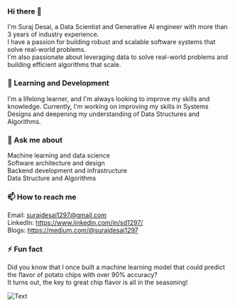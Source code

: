 ### Hi there 👋

I'm Suraj Desai, a Data Scientist and Generative AI engineer with more than 3 years of industry experience. </br>
I have a passion for building robust and scalable software systems that solve real-world problems. </br>
I'm also passionate about leveraging data to solve real-world problems and building efficient algorithms that scale. </br>

### 🌱 Learning and Development
I'm a lifelong learner, and I'm always looking to improve my skills and knowledge. 
Currently, I'm working on improving my skills in Systems Designs and deepening my 
understanding of Data Structures and Algorithms.

### 💬 Ask me about
Machine learning and data science </br>
Software architecture and design </br>
Backend development and infrastructure </br>
Data Structure and Algorithms </br>

### 📫 How to reach me
Email: surajdesai1297@gmail.com </br>
LinkedIn: https://www.linkedin.com/in/sd1297/ </br>
Blogs: https://medium.com/@surajdesai1297 </br>

### ⚡ Fun fact
Did you know that I once built a machine learning model that could predict the flavor of potato chips with over 90% accuracy?</br>
It turns out, the key to great chip flavor is all in the seasoning!</br>

![Text](https://media.giphy.com/media/v1.Y2lkPTc5MGI3NjExYjRlNzJkOGZkNjE2OTBjZTZlZjI2MzI1MGJiMTNjNmExODc3YTk1MyZjdD1n/dxn6fRlTIShoeBr69N/giphy.gif)

<!-- ![Text](https://media.giphy.com/media/xT9IgzoKnwFNmISR8I/giphy.gif) -->


<!--
**suraj1297/suraj1297** is a ✨ _special_ ✨ repository because its `README.md` (this file) appears on your GitHub profile.

Here are some ideas to get you started:

- 🔭 I’m currently working on ...
- 🌱 I’m currently learning ...
- 👯 I’m looking to collaborate on ...
- 🤔 I’m looking for help with ...
- 💬 Ask me about ...
- 📫 How to reach me: ...
- 😄 Pronouns: ...
- ⚡ Fun fact: ...
-->
